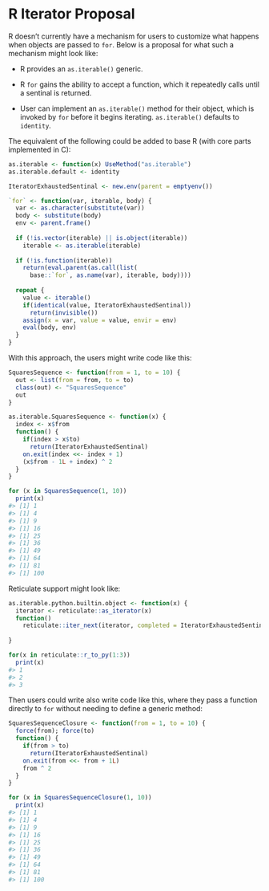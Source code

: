 
<!-- README.md is generated from README.Rmd. Please edit that file -->

# R Iterator Proposal

R doesn’t currently have a mechanism for users to customize what happens
when objects are passed to `for`. Below is a proposal for what such a
mechanism might look like:

-   R provides an `as.iterable()` generic.

-   R `for` gains the ability to accept a function, which it repeatedly
    calls until a sentinal is returned.

-   User can implement an `as.iterable()` method for their object, which
    is invoked by `for` before it begins iterating. `as.iterable()`
    defaults to `identity`.

The equivalent of the following could be added to base R (with core
parts implemented in C):

``` r
as.iterable <- function(x) UseMethod("as.iterable")
as.iterable.default <- identity

IteratorExhaustedSentinal <- new.env(parent = emptyenv())

`for` <- function(var, iterable, body) {
  var <- as.character(substitute(var))
  body <- substitute(body)
  env <- parent.frame()
  
  if (!is.vector(iterable) || is.object(iterable)) 
    iterable <- as.iterable(iterable)
  
  if (!is.function(iterable))
    return(eval.parent(as.call(list(
      base::`for`, as.name(var), iterable, body))))
  
  repeat {
    value <- iterable() 
    if(identical(value, IteratorExhaustedSentinal))
      return(invisible())
    assign(x = var, value = value, envir = env)
    eval(body, env)
  }
}
```

With this approach, the users might write code like this:

``` r
SquaresSequence <- function(from = 1, to = 10) {
  out <- list(from = from, to = to)
  class(out) <- "SquaresSequence"
  out
}

as.iterable.SquaresSequence <- function(x) {
  index <- x$from
  function() {
    if(index > x$to)
      return(IteratorExhaustedSentinal)
    on.exit(index <<- index + 1)
    (x$from - 1L + index) ^ 2
  }
}

for (x in SquaresSequence(1, 10))
  print(x)
#> [1] 1
#> [1] 4
#> [1] 9
#> [1] 16
#> [1] 25
#> [1] 36
#> [1] 49
#> [1] 64
#> [1] 81
#> [1] 100
```

Reticulate support might look like:

``` r
as.iterable.python.builtin.object <- function(x) {
  iterator <- reticulate::as_iterator(x)
  function()
    reticulate::iter_next(iterator, completed = IteratorExhaustedSentinal)
  
}

for(x in reticulate::r_to_py(1:3))
  print(x)
#> 1
#> 2
#> 3
```

Then users could write also write code like this, where they pass a
function directly to `for` without needing to define a generic method:

``` r
SquaresSequenceClosure <- function(from = 1, to = 10) {
  force(from); force(to)
  function() {
    if(from > to)
      return(IteratorExhaustedSentinal)
    on.exit(from <<- from + 1L)
    from ^ 2
  }
}

for (x in SquaresSequenceClosure(1, 10))
  print(x)
#> [1] 1
#> [1] 4
#> [1] 9
#> [1] 16
#> [1] 25
#> [1] 36
#> [1] 49
#> [1] 64
#> [1] 81
#> [1] 100
```
